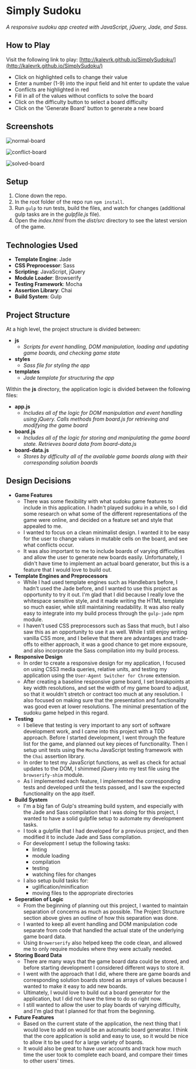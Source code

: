 # Simply Sudoku
*A responsive sudoku app created with JavaScript, jQuery, Jade, and Sass.*

## How to Play
Visit the following link to play:
[http://kalevrk.github.io/SimplySudoku/](http://kalevrk.github.io/SimplySudoku/)

- Click on highlighted cells to change their value
- Enter a number (1-9) into the input field and hit enter to update the value
- Conflicts are highlighted in red
- Fill in all of the values without conflicts to solve the board
- Click on the difficulty button to select a board difficulty
- Click on the 'Generate Board' button to generate a new board

## Screenshots
![normal-board](screenshots/Normal-Board.png)

![conflict-board](screenshots/Conflict-Board.png)

![solved-board](screenshots/Solved-Board.png)

## Setup
1. Clone down the repo.
2. In the root folder of the repo run `npm install`.
3. Run `gulp` to run tests, build the files, and watch for changes (additional gulp tasks are in the *gulpfile.js* file).
4. Open the *index.html* from the *dist/src* directory to see the latest version of the game.

## Technologies Used
- **Template Engine**: Jade
- **CSS Preprocessor**: Sass
- **Scripting**: JavaScript, jQuery
- **Module Loader**: Browserify
- **Testing Framework**: Mocha
- **Assertion Library**: Chai
- **Build System**: Gulp

## Project Structure
At a high level, the project structure is divided between:

* **js**
  * *Scripts for event handling, DOM manipulation, loading and updating game boards, and checking game state*
* **styles**
  * *Sass file for styling the app*
* **templates**
  * *Jade template for structuring the app*

Within the **js** directory, the application logic is divided between the following files:

* **app.js**
  * *Includes all of the logic for DOM manipulation and event handling using jQuery. Calls methods from board.js for retrieving and modifying the game board*
* **board.js**
  * *Includes all of the logic for storing and manipulating the game board state. Retrieves board data from board-data.js*
* **board-data.js**
  * *Stores by difficulty all of the available game boards along with their corresponding solution boards*

## Design Decisions
- **Game Features**
  - There was some flexibility with what sudoku game features to include in this application. I hadn't played sudoku in a while, so I did some research on what some of the different representations of the game were online, and decided on a feature set and style that appealed to me.
  - I wanted to focus on a clean minimalist design. I wanted it to be easy for the user to change values in mutable cells on the board, and see what conflicts occur.
  - It was also important to me to include boards of varying difficulties and allow the user to generate new boards easily. Unfortunately, I didn't have time to implement an actual board generator, but this is a feature that I would love to build out.
- **Template Engines and Preprocessors**
  - While I had used template engines such as Handlebars before, I hadn't used the Jade before, and I wanted to use this project as opportunity to try it out. I'm glad that I did because I really love the whitespace sensitive style, and it made writing the HTML template so much easier, while still maintaining readability. It was also really easy to integrate into my build process through the `gulp-jade` npm module.
  - I haven't used CSS preprocessors such as Sass that much, but I also saw this as an opportunity to use it as well. While I still enjoy writing vanilla CSS more, and I believe that there are advantages and trade-offs to either approach, it was a good chance to get more expsoure, and also incorporate the Sass compilation into my build process.
- **Responsive Design**
  - In order to create a responsive design for my application, I focused on using CSS3 media queries, relative units, and testing my application using the `User-Agent Switcher for Chrome` extension.
  - After creating a baseline responsive game board, I set breakpoints at key width resolutions, and set the width of my game board to adjust, so that it wouldn't stretch or contract too much at any resolution. I also focused on making sure that the presentation and functionality was good even at lower resolutions. The minimal presentation of the sudoku game helped in this regard. 
- **Testing**
  - I believe that testing is very important to any sort of software development work, and I came into this project with a TDD approach. Before I started development, I went through the feature list for the game, and planned out key pieces of functionality. Then I setup unit tests using the `Mocha` JavaScript testing framework with the `Chai` assertion library.
  - In order to test my JavaScript functions, as well as check for actual updates to the DOM, I shimmed jQuery into my test file using the `browserify-shim` module.
  - As I implemented each feature, I implemented the corresponding tests and developed until the tests passed, and I saw the expected functionality on the app itself.
- **Build System**
  - I'm a big fan of Gulp's streaming build system, and especially with the Jade and Sass compilation that I was doing for this project, I wanted to have a solid gulpfile setup to automate my development tasks.
  - I took a gulpfile that I had developed for a previous project, and then modified it to include Jade and Sass compilation.
  - For development I setup the following tasks:
    - linting
    - module loading
    - compilation
    - testing
    - watching files for changes
  - I also setup build tasks for:
    - uglification/minification
    - moving files to the appropriate directories
- **Seperation of Logic**
  - From the beginning of planning out this project, I wanted to maintain separation of concerns as much as possible. The Project Structure section above gives an outline of how this separation was done.
  - I wanted to keep all event handling and DOM manipulation code separate from code that handled the actual state of the underlying game board data.
  - Using `Browerserify` also helped keep the code clean, and allowed me to only require modules where they were actually needed. 
- **Storing Board Data**
  - There are many ways that the game board data could be stored, and before starting development I considered different ways to store it.
  - I went with the approach that I did, where there are game boards and corresponding solution boards stored as arrays of values because I wanted to make it easy to add new boards.
  - Ultimately, I would love to build out a board generator for the application, but I did not have the time to do so right now.
  - I still wanted to allow the user to play boards of varying difficulty, and I'm glad that I planned for that from the beginning.
- **Future Features**
  - Based on the current state of the application, the next thing that I would love to add on would be an automatic board generator. I think that the core application is solid and easy to use, so it would be nice to allow it to be used for a large variety of boards.
  - It would also be great to have user accounts and track how much time the user took to complete each board, and compare their times to other users' times.
  